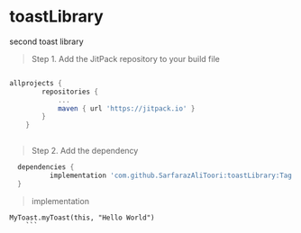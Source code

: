 # toastLibrary
second toast library


> Step 1. Add the JitPack repository to your build file

```gradle

allprojects {
		repositories {
			...
			maven { url 'https://jitpack.io' }
		}
	}
  
  ```
  
  >Step 2. Add the dependency
  
  ```gradle
  	dependencies {
	        implementation 'com.github.SarfarazAliToori:toastLibrary:Tag'
	}
  ```


> implementation
```
MyToast.myToast(this, "Hello World")
    ```
